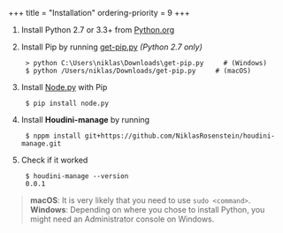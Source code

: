 +++
title = "Installation"
ordering-priority = 9
+++

[Node.py]: https://nodepy.org/

1. Install Python 2.7 or 3.3+ from [Python.org](https://python.org/)

2. Install Pip by running [get-pip.py](https://bootstrap.pypa.io/get-pip.py)
   *(Python 2.7 only)*

        > python C:\Users\niklas\Downloads\get-pip.py     # (Windows)
        $ python /Users/niklas/Downloads/get-pip.py     # (macOS)

3. Install [Node.py] with Pip

        $ pip install node.py

4. Install **Houdini-manage** by running

        $ nppm install git+https://github.com/NiklasRosenstein/houdini-manage.git

5. Check if it worked

        $ houdini-manage --version
        0.0.1

> **macOS**: It is very likely that you need to use `sudo <command>`.  
> **Windows**: Depending on where you chose to install Python, you might need
> an Administrator console on Windows.
